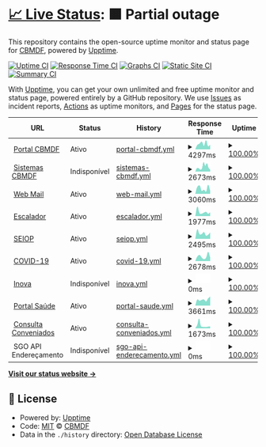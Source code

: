 # [📈 Live Status](https://CBMDF.github.io/upptime): <!--live status--> **🟧 Partial outage**

This repository contains the open-source uptime monitor and status page for [CBMDF](www.cbm.df.gov.br), powered by [Upptime](https://github.com/upptime/upptime).

[![Uptime CI](https://github.com/koj-co/upptime/workflows/Uptime%20CI/badge.svg)](https://github.com/koj-co/upptime/actions?query=workflow%3A%22Uptime+CI%22)
[![Response Time CI](https://github.com/koj-co/upptime/workflows/Response%20Time%20CI/badge.svg)](https://github.com/koj-co/upptime/actions?query=workflow%3A%22Response+Time+CI%22)
[![Graphs CI](https://github.com/koj-co/upptime/workflows/Graphs%20CI/badge.svg)](https://github.com/koj-co/upptime/actions?query=workflow%3A%22Graphs+CI%22)
[![Static Site CI](https://github.com/koj-co/upptime/workflows/Static%20Site%20CI/badge.svg)](https://github.com/koj-co/upptime/actions?query=workflow%3A%22Static+Site+CI%22)
[![Summary CI](https://github.com/koj-co/upptime/workflows/Summary%20CI/badge.svg)](https://github.com/koj-co/upptime/actions?query=workflow%3A%22Summary+CI%22)

With [Upptime](https://upptime.js.org), you can get your own unlimited and free uptime monitor and status page, powered entirely by a GitHub repository. We use [Issues](https://github.com/CBMDF/upptime/issues) as incident reports, [Actions](https://github.com/CBMDF/upptime/actions) as uptime monitors, and [Pages](https://CBMDF.github.io/upptime) for the status page.

<!--start: status pages-->
<!-- This summary is generated by Upptime (https://github.com/upptime/upptime) -->
<!-- Do not edit this manually, your changes will be overwritten -->
<!-- prettier-ignore -->
| URL | Status | History | Response Time | Uptime |
| --- | ------ | ------- | ------------- | ------ |
| <img alt="" src="https://favicons.githubusercontent.com/www.cbm.df.gov.br" height="13"> [Portal CBMDF](https://www.cbm.df.gov.br) | Ativo | [portal-cbmdf.yml](https://github.com/CBMDF/upptime/commits/HEAD/history/portal-cbmdf.yml) | <details><summary><img alt="Response time graph" src="./graphs/portal-cbmdf/response-time-week.png" height="20"> 4297ms</summary><br><a href="https://CBMDF.github.io/upptime/history/portal-cbmdf"><img alt="Response time 5168" src="https://img.shields.io/endpoint?url=https%3A%2F%2Fraw.githubusercontent.com%2FCBMDF%2Fupptime%2FHEAD%2Fapi%2Fportal-cbmdf%2Fresponse-time.json"></a><br><a href="https://CBMDF.github.io/upptime/history/portal-cbmdf"><img alt="24-hour response time 3551" src="https://img.shields.io/endpoint?url=https%3A%2F%2Fraw.githubusercontent.com%2FCBMDF%2Fupptime%2FHEAD%2Fapi%2Fportal-cbmdf%2Fresponse-time-day.json"></a><br><a href="https://CBMDF.github.io/upptime/history/portal-cbmdf"><img alt="7-day response time 4297" src="https://img.shields.io/endpoint?url=https%3A%2F%2Fraw.githubusercontent.com%2FCBMDF%2Fupptime%2FHEAD%2Fapi%2Fportal-cbmdf%2Fresponse-time-week.json"></a><br><a href="https://CBMDF.github.io/upptime/history/portal-cbmdf"><img alt="30-day response time 4927" src="https://img.shields.io/endpoint?url=https%3A%2F%2Fraw.githubusercontent.com%2FCBMDF%2Fupptime%2FHEAD%2Fapi%2Fportal-cbmdf%2Fresponse-time-month.json"></a><br><a href="https://CBMDF.github.io/upptime/history/portal-cbmdf"><img alt="1-year response time 5168" src="https://img.shields.io/endpoint?url=https%3A%2F%2Fraw.githubusercontent.com%2FCBMDF%2Fupptime%2FHEAD%2Fapi%2Fportal-cbmdf%2Fresponse-time-year.json"></a></details> | <details><summary><a href="https://CBMDF.github.io/upptime/history/portal-cbmdf">100.00%</a></summary><a href="https://CBMDF.github.io/upptime/history/portal-cbmdf"><img alt="All-time uptime 44.66%" src="https://img.shields.io/endpoint?url=https%3A%2F%2Fraw.githubusercontent.com%2FCBMDF%2Fupptime%2FHEAD%2Fapi%2Fportal-cbmdf%2Fuptime.json"></a><br><a href="https://CBMDF.github.io/upptime/history/portal-cbmdf"><img alt="24-hour uptime 100.00%" src="https://img.shields.io/endpoint?url=https%3A%2F%2Fraw.githubusercontent.com%2FCBMDF%2Fupptime%2FHEAD%2Fapi%2Fportal-cbmdf%2Fuptime-day.json"></a><br><a href="https://CBMDF.github.io/upptime/history/portal-cbmdf"><img alt="7-day uptime 100.00%" src="https://img.shields.io/endpoint?url=https%3A%2F%2Fraw.githubusercontent.com%2FCBMDF%2Fupptime%2FHEAD%2Fapi%2Fportal-cbmdf%2Fuptime-week.json"></a><br><a href="https://CBMDF.github.io/upptime/history/portal-cbmdf"><img alt="30-day uptime 100.00%" src="https://img.shields.io/endpoint?url=https%3A%2F%2Fraw.githubusercontent.com%2FCBMDF%2Fupptime%2FHEAD%2Fapi%2Fportal-cbmdf%2Fuptime-month.json"></a><br><a href="https://CBMDF.github.io/upptime/history/portal-cbmdf"><img alt="1-year uptime 44.66%" src="https://img.shields.io/endpoint?url=https%3A%2F%2Fraw.githubusercontent.com%2FCBMDF%2Fupptime%2FHEAD%2Fapi%2Fportal-cbmdf%2Fuptime-year.json"></a></details>
| <img alt="" src="https://favicons.githubusercontent.com/sistemas.cbm.df.gov.br" height="13"> [Sistemas CBMDF](https://sistemas.cbm.df.gov.br) | Indisponível | [sistemas-cbmdf.yml](https://github.com/CBMDF/upptime/commits/HEAD/history/sistemas-cbmdf.yml) | <details><summary><img alt="Response time graph" src="./graphs/sistemas-cbmdf/response-time-week.png" height="20"> 2673ms</summary><br><a href="https://CBMDF.github.io/upptime/history/sistemas-cbmdf"><img alt="Response time 2384" src="https://img.shields.io/endpoint?url=https%3A%2F%2Fraw.githubusercontent.com%2FCBMDF%2Fupptime%2FHEAD%2Fapi%2Fsistemas-cbmdf%2Fresponse-time.json"></a><br><a href="https://CBMDF.github.io/upptime/history/sistemas-cbmdf"><img alt="24-hour response time 1093" src="https://img.shields.io/endpoint?url=https%3A%2F%2Fraw.githubusercontent.com%2FCBMDF%2Fupptime%2FHEAD%2Fapi%2Fsistemas-cbmdf%2Fresponse-time-day.json"></a><br><a href="https://CBMDF.github.io/upptime/history/sistemas-cbmdf"><img alt="7-day response time 2673" src="https://img.shields.io/endpoint?url=https%3A%2F%2Fraw.githubusercontent.com%2FCBMDF%2Fupptime%2FHEAD%2Fapi%2Fsistemas-cbmdf%2Fresponse-time-week.json"></a><br><a href="https://CBMDF.github.io/upptime/history/sistemas-cbmdf"><img alt="30-day response time 2587" src="https://img.shields.io/endpoint?url=https%3A%2F%2Fraw.githubusercontent.com%2FCBMDF%2Fupptime%2FHEAD%2Fapi%2Fsistemas-cbmdf%2Fresponse-time-month.json"></a><br><a href="https://CBMDF.github.io/upptime/history/sistemas-cbmdf"><img alt="1-year response time 2384" src="https://img.shields.io/endpoint?url=https%3A%2F%2Fraw.githubusercontent.com%2FCBMDF%2Fupptime%2FHEAD%2Fapi%2Fsistemas-cbmdf%2Fresponse-time-year.json"></a></details> | <details><summary><a href="https://CBMDF.github.io/upptime/history/sistemas-cbmdf">100.00%</a></summary><a href="https://CBMDF.github.io/upptime/history/sistemas-cbmdf"><img alt="All-time uptime 44.63%" src="https://img.shields.io/endpoint?url=https%3A%2F%2Fraw.githubusercontent.com%2FCBMDF%2Fupptime%2FHEAD%2Fapi%2Fsistemas-cbmdf%2Fuptime.json"></a><br><a href="https://CBMDF.github.io/upptime/history/sistemas-cbmdf"><img alt="24-hour uptime 100.00%" src="https://img.shields.io/endpoint?url=https%3A%2F%2Fraw.githubusercontent.com%2FCBMDF%2Fupptime%2FHEAD%2Fapi%2Fsistemas-cbmdf%2Fuptime-day.json"></a><br><a href="https://CBMDF.github.io/upptime/history/sistemas-cbmdf"><img alt="7-day uptime 100.00%" src="https://img.shields.io/endpoint?url=https%3A%2F%2Fraw.githubusercontent.com%2FCBMDF%2Fupptime%2FHEAD%2Fapi%2Fsistemas-cbmdf%2Fuptime-week.json"></a><br><a href="https://CBMDF.github.io/upptime/history/sistemas-cbmdf"><img alt="30-day uptime 100.00%" src="https://img.shields.io/endpoint?url=https%3A%2F%2Fraw.githubusercontent.com%2FCBMDF%2Fupptime%2FHEAD%2Fapi%2Fsistemas-cbmdf%2Fuptime-month.json"></a><br><a href="https://CBMDF.github.io/upptime/history/sistemas-cbmdf"><img alt="1-year uptime 44.63%" src="https://img.shields.io/endpoint?url=https%3A%2F%2Fraw.githubusercontent.com%2FCBMDF%2Fupptime%2FHEAD%2Fapi%2Fsistemas-cbmdf%2Fuptime-year.json"></a></details>
| <img alt="" src="https://favicons.githubusercontent.com/cas.gdfnet.df.gov.br" height="13"> [Web Mail](https://cas.gdfnet.df.gov.br/owa) | Ativo | [web-mail.yml](https://github.com/CBMDF/upptime/commits/HEAD/history/web-mail.yml) | <details><summary><img alt="Response time graph" src="./graphs/web-mail/response-time-week.png" height="20"> 3060ms</summary><br><a href="https://CBMDF.github.io/upptime/history/web-mail"><img alt="Response time 2248" src="https://img.shields.io/endpoint?url=https%3A%2F%2Fraw.githubusercontent.com%2FCBMDF%2Fupptime%2FHEAD%2Fapi%2Fweb-mail%2Fresponse-time.json"></a><br><a href="https://CBMDF.github.io/upptime/history/web-mail"><img alt="24-hour response time 1674" src="https://img.shields.io/endpoint?url=https%3A%2F%2Fraw.githubusercontent.com%2FCBMDF%2Fupptime%2FHEAD%2Fapi%2Fweb-mail%2Fresponse-time-day.json"></a><br><a href="https://CBMDF.github.io/upptime/history/web-mail"><img alt="7-day response time 3060" src="https://img.shields.io/endpoint?url=https%3A%2F%2Fraw.githubusercontent.com%2FCBMDF%2Fupptime%2FHEAD%2Fapi%2Fweb-mail%2Fresponse-time-week.json"></a><br><a href="https://CBMDF.github.io/upptime/history/web-mail"><img alt="30-day response time 2441" src="https://img.shields.io/endpoint?url=https%3A%2F%2Fraw.githubusercontent.com%2FCBMDF%2Fupptime%2FHEAD%2Fapi%2Fweb-mail%2Fresponse-time-month.json"></a><br><a href="https://CBMDF.github.io/upptime/history/web-mail"><img alt="1-year response time 2248" src="https://img.shields.io/endpoint?url=https%3A%2F%2Fraw.githubusercontent.com%2FCBMDF%2Fupptime%2FHEAD%2Fapi%2Fweb-mail%2Fresponse-time-year.json"></a></details> | <details><summary><a href="https://CBMDF.github.io/upptime/history/web-mail">100.00%</a></summary><a href="https://CBMDF.github.io/upptime/history/web-mail"><img alt="All-time uptime 44.19%" src="https://img.shields.io/endpoint?url=https%3A%2F%2Fraw.githubusercontent.com%2FCBMDF%2Fupptime%2FHEAD%2Fapi%2Fweb-mail%2Fuptime.json"></a><br><a href="https://CBMDF.github.io/upptime/history/web-mail"><img alt="24-hour uptime 100.00%" src="https://img.shields.io/endpoint?url=https%3A%2F%2Fraw.githubusercontent.com%2FCBMDF%2Fupptime%2FHEAD%2Fapi%2Fweb-mail%2Fuptime-day.json"></a><br><a href="https://CBMDF.github.io/upptime/history/web-mail"><img alt="7-day uptime 100.00%" src="https://img.shields.io/endpoint?url=https%3A%2F%2Fraw.githubusercontent.com%2FCBMDF%2Fupptime%2FHEAD%2Fapi%2Fweb-mail%2Fuptime-week.json"></a><br><a href="https://CBMDF.github.io/upptime/history/web-mail"><img alt="30-day uptime 100.00%" src="https://img.shields.io/endpoint?url=https%3A%2F%2Fraw.githubusercontent.com%2FCBMDF%2Fupptime%2FHEAD%2Fapi%2Fweb-mail%2Fuptime-month.json"></a><br><a href="https://CBMDF.github.io/upptime/history/web-mail"><img alt="1-year uptime 44.19%" src="https://img.shields.io/endpoint?url=https%3A%2F%2Fraw.githubusercontent.com%2FCBMDF%2Fupptime%2FHEAD%2Fapi%2Fweb-mail%2Fuptime-year.json"></a></details>
| <img alt="" src="https://favicons.githubusercontent.com/escalador.cbm.df.gov.br" height="13"> [Escalador](https://escalador.cbm.df.gov.br) | Ativo | [escalador.yml](https://github.com/CBMDF/upptime/commits/HEAD/history/escalador.yml) | <details><summary><img alt="Response time graph" src="./graphs/escalador/response-time-week.png" height="20"> 1977ms</summary><br><a href="https://CBMDF.github.io/upptime/history/escalador"><img alt="Response time 1751" src="https://img.shields.io/endpoint?url=https%3A%2F%2Fraw.githubusercontent.com%2FCBMDF%2Fupptime%2FHEAD%2Fapi%2Fescalador%2Fresponse-time.json"></a><br><a href="https://CBMDF.github.io/upptime/history/escalador"><img alt="24-hour response time 1842" src="https://img.shields.io/endpoint?url=https%3A%2F%2Fraw.githubusercontent.com%2FCBMDF%2Fupptime%2FHEAD%2Fapi%2Fescalador%2Fresponse-time-day.json"></a><br><a href="https://CBMDF.github.io/upptime/history/escalador"><img alt="7-day response time 1977" src="https://img.shields.io/endpoint?url=https%3A%2F%2Fraw.githubusercontent.com%2FCBMDF%2Fupptime%2FHEAD%2Fapi%2Fescalador%2Fresponse-time-week.json"></a><br><a href="https://CBMDF.github.io/upptime/history/escalador"><img alt="30-day response time 1975" src="https://img.shields.io/endpoint?url=https%3A%2F%2Fraw.githubusercontent.com%2FCBMDF%2Fupptime%2FHEAD%2Fapi%2Fescalador%2Fresponse-time-month.json"></a><br><a href="https://CBMDF.github.io/upptime/history/escalador"><img alt="1-year response time 1751" src="https://img.shields.io/endpoint?url=https%3A%2F%2Fraw.githubusercontent.com%2FCBMDF%2Fupptime%2FHEAD%2Fapi%2Fescalador%2Fresponse-time-year.json"></a></details> | <details><summary><a href="https://CBMDF.github.io/upptime/history/escalador">100.00%</a></summary><a href="https://CBMDF.github.io/upptime/history/escalador"><img alt="All-time uptime 99.67%" src="https://img.shields.io/endpoint?url=https%3A%2F%2Fraw.githubusercontent.com%2FCBMDF%2Fupptime%2FHEAD%2Fapi%2Fescalador%2Fuptime.json"></a><br><a href="https://CBMDF.github.io/upptime/history/escalador"><img alt="24-hour uptime 100.00%" src="https://img.shields.io/endpoint?url=https%3A%2F%2Fraw.githubusercontent.com%2FCBMDF%2Fupptime%2FHEAD%2Fapi%2Fescalador%2Fuptime-day.json"></a><br><a href="https://CBMDF.github.io/upptime/history/escalador"><img alt="7-day uptime 100.00%" src="https://img.shields.io/endpoint?url=https%3A%2F%2Fraw.githubusercontent.com%2FCBMDF%2Fupptime%2FHEAD%2Fapi%2Fescalador%2Fuptime-week.json"></a><br><a href="https://CBMDF.github.io/upptime/history/escalador"><img alt="30-day uptime 100.00%" src="https://img.shields.io/endpoint?url=https%3A%2F%2Fraw.githubusercontent.com%2FCBMDF%2Fupptime%2FHEAD%2Fapi%2Fescalador%2Fuptime-month.json"></a><br><a href="https://CBMDF.github.io/upptime/history/escalador"><img alt="1-year uptime 99.67%" src="https://img.shields.io/endpoint?url=https%3A%2F%2Fraw.githubusercontent.com%2FCBMDF%2Fupptime%2FHEAD%2Fapi%2Fescalador%2Fuptime-year.json"></a></details>
| <img alt="" src="https://favicons.githubusercontent.com/seiop.cbm.df.gov.br" height="13"> [SEIOP](https://seiop.cbm.df.gov.br) | Ativo | [seiop.yml](https://github.com/CBMDF/upptime/commits/HEAD/history/seiop.yml) | <details><summary><img alt="Response time graph" src="./graphs/seiop/response-time-week.png" height="20"> 2495ms</summary><br><a href="https://CBMDF.github.io/upptime/history/seiop"><img alt="Response time 2174" src="https://img.shields.io/endpoint?url=https%3A%2F%2Fraw.githubusercontent.com%2FCBMDF%2Fupptime%2FHEAD%2Fapi%2Fseiop%2Fresponse-time.json"></a><br><a href="https://CBMDF.github.io/upptime/history/seiop"><img alt="24-hour response time 2843" src="https://img.shields.io/endpoint?url=https%3A%2F%2Fraw.githubusercontent.com%2FCBMDF%2Fupptime%2FHEAD%2Fapi%2Fseiop%2Fresponse-time-day.json"></a><br><a href="https://CBMDF.github.io/upptime/history/seiop"><img alt="7-day response time 2495" src="https://img.shields.io/endpoint?url=https%3A%2F%2Fraw.githubusercontent.com%2FCBMDF%2Fupptime%2FHEAD%2Fapi%2Fseiop%2Fresponse-time-week.json"></a><br><a href="https://CBMDF.github.io/upptime/history/seiop"><img alt="30-day response time 2502" src="https://img.shields.io/endpoint?url=https%3A%2F%2Fraw.githubusercontent.com%2FCBMDF%2Fupptime%2FHEAD%2Fapi%2Fseiop%2Fresponse-time-month.json"></a><br><a href="https://CBMDF.github.io/upptime/history/seiop"><img alt="1-year response time 2174" src="https://img.shields.io/endpoint?url=https%3A%2F%2Fraw.githubusercontent.com%2FCBMDF%2Fupptime%2FHEAD%2Fapi%2Fseiop%2Fresponse-time-year.json"></a></details> | <details><summary><a href="https://CBMDF.github.io/upptime/history/seiop">100.00%</a></summary><a href="https://CBMDF.github.io/upptime/history/seiop"><img alt="All-time uptime 99.69%" src="https://img.shields.io/endpoint?url=https%3A%2F%2Fraw.githubusercontent.com%2FCBMDF%2Fupptime%2FHEAD%2Fapi%2Fseiop%2Fuptime.json"></a><br><a href="https://CBMDF.github.io/upptime/history/seiop"><img alt="24-hour uptime 100.00%" src="https://img.shields.io/endpoint?url=https%3A%2F%2Fraw.githubusercontent.com%2FCBMDF%2Fupptime%2FHEAD%2Fapi%2Fseiop%2Fuptime-day.json"></a><br><a href="https://CBMDF.github.io/upptime/history/seiop"><img alt="7-day uptime 100.00%" src="https://img.shields.io/endpoint?url=https%3A%2F%2Fraw.githubusercontent.com%2FCBMDF%2Fupptime%2FHEAD%2Fapi%2Fseiop%2Fuptime-week.json"></a><br><a href="https://CBMDF.github.io/upptime/history/seiop"><img alt="30-day uptime 100.00%" src="https://img.shields.io/endpoint?url=https%3A%2F%2Fraw.githubusercontent.com%2FCBMDF%2Fupptime%2FHEAD%2Fapi%2Fseiop%2Fuptime-month.json"></a><br><a href="https://CBMDF.github.io/upptime/history/seiop"><img alt="1-year uptime 99.69%" src="https://img.shields.io/endpoint?url=https%3A%2F%2Fraw.githubusercontent.com%2FCBMDF%2Fupptime%2FHEAD%2Fapi%2Fseiop%2Fuptime-year.json"></a></details>
| <img alt="" src="https://favicons.githubusercontent.com/covid.cbm.df.gov.br" height="13"> [COVID-19](https://covid.cbm.df.gov.br) | Ativo | [covid-19.yml](https://github.com/CBMDF/upptime/commits/HEAD/history/covid-19.yml) | <details><summary><img alt="Response time graph" src="./graphs/covid-19/response-time-week.png" height="20"> 2678ms</summary><br><a href="https://CBMDF.github.io/upptime/history/covid-19"><img alt="Response time 1580" src="https://img.shields.io/endpoint?url=https%3A%2F%2Fraw.githubusercontent.com%2FCBMDF%2Fupptime%2FHEAD%2Fapi%2Fcovid-19%2Fresponse-time.json"></a><br><a href="https://CBMDF.github.io/upptime/history/covid-19"><img alt="24-hour response time 1984" src="https://img.shields.io/endpoint?url=https%3A%2F%2Fraw.githubusercontent.com%2FCBMDF%2Fupptime%2FHEAD%2Fapi%2Fcovid-19%2Fresponse-time-day.json"></a><br><a href="https://CBMDF.github.io/upptime/history/covid-19"><img alt="7-day response time 2678" src="https://img.shields.io/endpoint?url=https%3A%2F%2Fraw.githubusercontent.com%2FCBMDF%2Fupptime%2FHEAD%2Fapi%2Fcovid-19%2Fresponse-time-week.json"></a><br><a href="https://CBMDF.github.io/upptime/history/covid-19"><img alt="30-day response time 2193" src="https://img.shields.io/endpoint?url=https%3A%2F%2Fraw.githubusercontent.com%2FCBMDF%2Fupptime%2FHEAD%2Fapi%2Fcovid-19%2Fresponse-time-month.json"></a><br><a href="https://CBMDF.github.io/upptime/history/covid-19"><img alt="1-year response time 1580" src="https://img.shields.io/endpoint?url=https%3A%2F%2Fraw.githubusercontent.com%2FCBMDF%2Fupptime%2FHEAD%2Fapi%2Fcovid-19%2Fresponse-time-year.json"></a></details> | <details><summary><a href="https://CBMDF.github.io/upptime/history/covid-19">100.00%</a></summary><a href="https://CBMDF.github.io/upptime/history/covid-19"><img alt="All-time uptime 99.70%" src="https://img.shields.io/endpoint?url=https%3A%2F%2Fraw.githubusercontent.com%2FCBMDF%2Fupptime%2FHEAD%2Fapi%2Fcovid-19%2Fuptime.json"></a><br><a href="https://CBMDF.github.io/upptime/history/covid-19"><img alt="24-hour uptime 100.00%" src="https://img.shields.io/endpoint?url=https%3A%2F%2Fraw.githubusercontent.com%2FCBMDF%2Fupptime%2FHEAD%2Fapi%2Fcovid-19%2Fuptime-day.json"></a><br><a href="https://CBMDF.github.io/upptime/history/covid-19"><img alt="7-day uptime 100.00%" src="https://img.shields.io/endpoint?url=https%3A%2F%2Fraw.githubusercontent.com%2FCBMDF%2Fupptime%2FHEAD%2Fapi%2Fcovid-19%2Fuptime-week.json"></a><br><a href="https://CBMDF.github.io/upptime/history/covid-19"><img alt="30-day uptime 100.00%" src="https://img.shields.io/endpoint?url=https%3A%2F%2Fraw.githubusercontent.com%2FCBMDF%2Fupptime%2FHEAD%2Fapi%2Fcovid-19%2Fuptime-month.json"></a><br><a href="https://CBMDF.github.io/upptime/history/covid-19"><img alt="1-year uptime 99.70%" src="https://img.shields.io/endpoint?url=https%3A%2F%2Fraw.githubusercontent.com%2FCBMDF%2Fupptime%2FHEAD%2Fapi%2Fcovid-19%2Fuptime-year.json"></a></details>
| <img alt="" src="https://favicons.githubusercontent.com/singular.cbm.df.gov.br" height="13"> [Inova](https://singular.cbm.df.gov.br/inova/interno/login?0) | Indisponível | [inova.yml](https://github.com/CBMDF/upptime/commits/HEAD/history/inova.yml) | <details><summary><img alt="Response time graph" src="./graphs/inova/response-time-week.png" height="20"> 0ms</summary><br><a href="https://CBMDF.github.io/upptime/history/inova"><img alt="Response time 0" src="https://img.shields.io/endpoint?url=https%3A%2F%2Fraw.githubusercontent.com%2FCBMDF%2Fupptime%2FHEAD%2Fapi%2Finova%2Fresponse-time.json"></a><br><a href="https://CBMDF.github.io/upptime/history/inova"><img alt="24-hour response time 0" src="https://img.shields.io/endpoint?url=https%3A%2F%2Fraw.githubusercontent.com%2FCBMDF%2Fupptime%2FHEAD%2Fapi%2Finova%2Fresponse-time-day.json"></a><br><a href="https://CBMDF.github.io/upptime/history/inova"><img alt="7-day response time 0" src="https://img.shields.io/endpoint?url=https%3A%2F%2Fraw.githubusercontent.com%2FCBMDF%2Fupptime%2FHEAD%2Fapi%2Finova%2Fresponse-time-week.json"></a><br><a href="https://CBMDF.github.io/upptime/history/inova"><img alt="30-day response time 0" src="https://img.shields.io/endpoint?url=https%3A%2F%2Fraw.githubusercontent.com%2FCBMDF%2Fupptime%2FHEAD%2Fapi%2Finova%2Fresponse-time-month.json"></a><br><a href="https://CBMDF.github.io/upptime/history/inova"><img alt="1-year response time 0" src="https://img.shields.io/endpoint?url=https%3A%2F%2Fraw.githubusercontent.com%2FCBMDF%2Fupptime%2FHEAD%2Fapi%2Finova%2Fresponse-time-year.json"></a></details> | <details><summary><a href="https://CBMDF.github.io/upptime/history/inova">100.00%</a></summary><a href="https://CBMDF.github.io/upptime/history/inova"><img alt="All-time uptime 100.00%" src="https://img.shields.io/endpoint?url=https%3A%2F%2Fraw.githubusercontent.com%2FCBMDF%2Fupptime%2FHEAD%2Fapi%2Finova%2Fuptime.json"></a><br><a href="https://CBMDF.github.io/upptime/history/inova"><img alt="24-hour uptime 100.00%" src="https://img.shields.io/endpoint?url=https%3A%2F%2Fraw.githubusercontent.com%2FCBMDF%2Fupptime%2FHEAD%2Fapi%2Finova%2Fuptime-day.json"></a><br><a href="https://CBMDF.github.io/upptime/history/inova"><img alt="7-day uptime 100.00%" src="https://img.shields.io/endpoint?url=https%3A%2F%2Fraw.githubusercontent.com%2FCBMDF%2Fupptime%2FHEAD%2Fapi%2Finova%2Fuptime-week.json"></a><br><a href="https://CBMDF.github.io/upptime/history/inova"><img alt="30-day uptime 100.00%" src="https://img.shields.io/endpoint?url=https%3A%2F%2Fraw.githubusercontent.com%2FCBMDF%2Fupptime%2FHEAD%2Fapi%2Finova%2Fuptime-month.json"></a><br><a href="https://CBMDF.github.io/upptime/history/inova"><img alt="1-year uptime 100.00%" src="https://img.shields.io/endpoint?url=https%3A%2F%2Fraw.githubusercontent.com%2FCBMDF%2Fupptime%2FHEAD%2Fapi%2Finova%2Fuptime-year.json"></a></details>
| <img alt="" src="https://favicons.githubusercontent.com/saude.cbm.df.gov.br" height="13"> [Portal Saúde](https://saude.cbm.df.gov.br) | Ativo | [portal-saude.yml](https://github.com/CBMDF/upptime/commits/HEAD/history/portal-saude.yml) | <details><summary><img alt="Response time graph" src="./graphs/portal-saude/response-time-week.png" height="20"> 3661ms</summary><br><a href="https://CBMDF.github.io/upptime/history/portal-saude"><img alt="Response time 4962" src="https://img.shields.io/endpoint?url=https%3A%2F%2Fraw.githubusercontent.com%2FCBMDF%2Fupptime%2FHEAD%2Fapi%2Fportal-saude%2Fresponse-time.json"></a><br><a href="https://CBMDF.github.io/upptime/history/portal-saude"><img alt="24-hour response time 5431" src="https://img.shields.io/endpoint?url=https%3A%2F%2Fraw.githubusercontent.com%2FCBMDF%2Fupptime%2FHEAD%2Fapi%2Fportal-saude%2Fresponse-time-day.json"></a><br><a href="https://CBMDF.github.io/upptime/history/portal-saude"><img alt="7-day response time 3661" src="https://img.shields.io/endpoint?url=https%3A%2F%2Fraw.githubusercontent.com%2FCBMDF%2Fupptime%2FHEAD%2Fapi%2Fportal-saude%2Fresponse-time-week.json"></a><br><a href="https://CBMDF.github.io/upptime/history/portal-saude"><img alt="30-day response time 4666" src="https://img.shields.io/endpoint?url=https%3A%2F%2Fraw.githubusercontent.com%2FCBMDF%2Fupptime%2FHEAD%2Fapi%2Fportal-saude%2Fresponse-time-month.json"></a><br><a href="https://CBMDF.github.io/upptime/history/portal-saude"><img alt="1-year response time 4962" src="https://img.shields.io/endpoint?url=https%3A%2F%2Fraw.githubusercontent.com%2FCBMDF%2Fupptime%2FHEAD%2Fapi%2Fportal-saude%2Fresponse-time-year.json"></a></details> | <details><summary><a href="https://CBMDF.github.io/upptime/history/portal-saude">100.00%</a></summary><a href="https://CBMDF.github.io/upptime/history/portal-saude"><img alt="All-time uptime 100.00%" src="https://img.shields.io/endpoint?url=https%3A%2F%2Fraw.githubusercontent.com%2FCBMDF%2Fupptime%2FHEAD%2Fapi%2Fportal-saude%2Fuptime.json"></a><br><a href="https://CBMDF.github.io/upptime/history/portal-saude"><img alt="24-hour uptime 100.00%" src="https://img.shields.io/endpoint?url=https%3A%2F%2Fraw.githubusercontent.com%2FCBMDF%2Fupptime%2FHEAD%2Fapi%2Fportal-saude%2Fuptime-day.json"></a><br><a href="https://CBMDF.github.io/upptime/history/portal-saude"><img alt="7-day uptime 100.00%" src="https://img.shields.io/endpoint?url=https%3A%2F%2Fraw.githubusercontent.com%2FCBMDF%2Fupptime%2FHEAD%2Fapi%2Fportal-saude%2Fuptime-week.json"></a><br><a href="https://CBMDF.github.io/upptime/history/portal-saude"><img alt="30-day uptime 100.00%" src="https://img.shields.io/endpoint?url=https%3A%2F%2Fraw.githubusercontent.com%2FCBMDF%2Fupptime%2FHEAD%2Fapi%2Fportal-saude%2Fuptime-month.json"></a><br><a href="https://CBMDF.github.io/upptime/history/portal-saude"><img alt="1-year uptime 100.00%" src="https://img.shields.io/endpoint?url=https%3A%2F%2Fraw.githubusercontent.com%2FCBMDF%2Fupptime%2FHEAD%2Fapi%2Fportal-saude%2Fuptime-year.json"></a></details>
| <img alt="" src="https://favicons.githubusercontent.com/sistemas4.cbm.df.gov.br" height="13"> [Consulta Conveniados](https://sistemas4.cbm.df.gov.br/pesquisahospitais/) | Ativo | [consulta-conveniados.yml](https://github.com/CBMDF/upptime/commits/HEAD/history/consulta-conveniados.yml) | <details><summary><img alt="Response time graph" src="./graphs/consulta-conveniados/response-time-week.png" height="20"> 1673ms</summary><br><a href="https://CBMDF.github.io/upptime/history/consulta-conveniados"><img alt="Response time 2072" src="https://img.shields.io/endpoint?url=https%3A%2F%2Fraw.githubusercontent.com%2FCBMDF%2Fupptime%2FHEAD%2Fapi%2Fconsulta-conveniados%2Fresponse-time.json"></a><br><a href="https://CBMDF.github.io/upptime/history/consulta-conveniados"><img alt="24-hour response time 1062" src="https://img.shields.io/endpoint?url=https%3A%2F%2Fraw.githubusercontent.com%2FCBMDF%2Fupptime%2FHEAD%2Fapi%2Fconsulta-conveniados%2Fresponse-time-day.json"></a><br><a href="https://CBMDF.github.io/upptime/history/consulta-conveniados"><img alt="7-day response time 1673" src="https://img.shields.io/endpoint?url=https%3A%2F%2Fraw.githubusercontent.com%2FCBMDF%2Fupptime%2FHEAD%2Fapi%2Fconsulta-conveniados%2Fresponse-time-week.json"></a><br><a href="https://CBMDF.github.io/upptime/history/consulta-conveniados"><img alt="30-day response time 1946" src="https://img.shields.io/endpoint?url=https%3A%2F%2Fraw.githubusercontent.com%2FCBMDF%2Fupptime%2FHEAD%2Fapi%2Fconsulta-conveniados%2Fresponse-time-month.json"></a><br><a href="https://CBMDF.github.io/upptime/history/consulta-conveniados"><img alt="1-year response time 2072" src="https://img.shields.io/endpoint?url=https%3A%2F%2Fraw.githubusercontent.com%2FCBMDF%2Fupptime%2FHEAD%2Fapi%2Fconsulta-conveniados%2Fresponse-time-year.json"></a></details> | <details><summary><a href="https://CBMDF.github.io/upptime/history/consulta-conveniados">100.00%</a></summary><a href="https://CBMDF.github.io/upptime/history/consulta-conveniados"><img alt="All-time uptime 100.00%" src="https://img.shields.io/endpoint?url=https%3A%2F%2Fraw.githubusercontent.com%2FCBMDF%2Fupptime%2FHEAD%2Fapi%2Fconsulta-conveniados%2Fuptime.json"></a><br><a href="https://CBMDF.github.io/upptime/history/consulta-conveniados"><img alt="24-hour uptime 100.00%" src="https://img.shields.io/endpoint?url=https%3A%2F%2Fraw.githubusercontent.com%2FCBMDF%2Fupptime%2FHEAD%2Fapi%2Fconsulta-conveniados%2Fuptime-day.json"></a><br><a href="https://CBMDF.github.io/upptime/history/consulta-conveniados"><img alt="7-day uptime 100.00%" src="https://img.shields.io/endpoint?url=https%3A%2F%2Fraw.githubusercontent.com%2FCBMDF%2Fupptime%2FHEAD%2Fapi%2Fconsulta-conveniados%2Fuptime-week.json"></a><br><a href="https://CBMDF.github.io/upptime/history/consulta-conveniados"><img alt="30-day uptime 100.00%" src="https://img.shields.io/endpoint?url=https%3A%2F%2Fraw.githubusercontent.com%2FCBMDF%2Fupptime%2FHEAD%2Fapi%2Fconsulta-conveniados%2Fuptime-month.json"></a><br><a href="https://CBMDF.github.io/upptime/history/consulta-conveniados"><img alt="1-year uptime 100.00%" src="https://img.shields.io/endpoint?url=https%3A%2F%2Fraw.githubusercontent.com%2FCBMDF%2Fupptime%2FHEAD%2Fapi%2Fconsulta-conveniados%2Fuptime-year.json"></a></details>
| <img alt="" src="https://favicons.githubusercontent.com/null" height="13"> SGO API Endereçamento | Indisponível | [sgo-api-enderecamento.yml](https://github.com/CBMDF/upptime/commits/HEAD/history/sgo-api-enderecamento.yml) | <details><summary><img alt="Response time graph" src="./graphs/sgo-api-enderecamento/response-time-week.png" height="20"> 0ms</summary><br><a href="https://CBMDF.github.io/upptime/history/sgo-api-enderecamento"><img alt="Response time 0" src="https://img.shields.io/endpoint?url=https%3A%2F%2Fraw.githubusercontent.com%2FCBMDF%2Fupptime%2FHEAD%2Fapi%2Fsgo-api-enderecamento%2Fresponse-time.json"></a><br><a href="https://CBMDF.github.io/upptime/history/sgo-api-enderecamento"><img alt="24-hour response time 0" src="https://img.shields.io/endpoint?url=https%3A%2F%2Fraw.githubusercontent.com%2FCBMDF%2Fupptime%2FHEAD%2Fapi%2Fsgo-api-enderecamento%2Fresponse-time-day.json"></a><br><a href="https://CBMDF.github.io/upptime/history/sgo-api-enderecamento"><img alt="7-day response time 0" src="https://img.shields.io/endpoint?url=https%3A%2F%2Fraw.githubusercontent.com%2FCBMDF%2Fupptime%2FHEAD%2Fapi%2Fsgo-api-enderecamento%2Fresponse-time-week.json"></a><br><a href="https://CBMDF.github.io/upptime/history/sgo-api-enderecamento"><img alt="30-day response time 0" src="https://img.shields.io/endpoint?url=https%3A%2F%2Fraw.githubusercontent.com%2FCBMDF%2Fupptime%2FHEAD%2Fapi%2Fsgo-api-enderecamento%2Fresponse-time-month.json"></a><br><a href="https://CBMDF.github.io/upptime/history/sgo-api-enderecamento"><img alt="1-year response time 0" src="https://img.shields.io/endpoint?url=https%3A%2F%2Fraw.githubusercontent.com%2FCBMDF%2Fupptime%2FHEAD%2Fapi%2Fsgo-api-enderecamento%2Fresponse-time-year.json"></a></details> | <details><summary><a href="https://CBMDF.github.io/upptime/history/sgo-api-enderecamento">100.00%</a></summary><a href="https://CBMDF.github.io/upptime/history/sgo-api-enderecamento"><img alt="All-time uptime 100.00%" src="https://img.shields.io/endpoint?url=https%3A%2F%2Fraw.githubusercontent.com%2FCBMDF%2Fupptime%2FHEAD%2Fapi%2Fsgo-api-enderecamento%2Fuptime.json"></a><br><a href="https://CBMDF.github.io/upptime/history/sgo-api-enderecamento"><img alt="24-hour uptime 100.00%" src="https://img.shields.io/endpoint?url=https%3A%2F%2Fraw.githubusercontent.com%2FCBMDF%2Fupptime%2FHEAD%2Fapi%2Fsgo-api-enderecamento%2Fuptime-day.json"></a><br><a href="https://CBMDF.github.io/upptime/history/sgo-api-enderecamento"><img alt="7-day uptime 100.00%" src="https://img.shields.io/endpoint?url=https%3A%2F%2Fraw.githubusercontent.com%2FCBMDF%2Fupptime%2FHEAD%2Fapi%2Fsgo-api-enderecamento%2Fuptime-week.json"></a><br><a href="https://CBMDF.github.io/upptime/history/sgo-api-enderecamento"><img alt="30-day uptime 100.00%" src="https://img.shields.io/endpoint?url=https%3A%2F%2Fraw.githubusercontent.com%2FCBMDF%2Fupptime%2FHEAD%2Fapi%2Fsgo-api-enderecamento%2Fuptime-month.json"></a><br><a href="https://CBMDF.github.io/upptime/history/sgo-api-enderecamento"><img alt="1-year uptime 100.00%" src="https://img.shields.io/endpoint?url=https%3A%2F%2Fraw.githubusercontent.com%2FCBMDF%2Fupptime%2FHEAD%2Fapi%2Fsgo-api-enderecamento%2Fuptime-year.json"></a></details>

<!--end: status pages-->

[**Visit our status website →**](https://CBMDF.github.io/upptime)

## 📄 License

- Powered by: [Upptime](https://github.com/upptime/upptime)
- Code: [MIT](./LICENSE) © [CBMDF](www.cbm.df.gov.br)
- Data in the `./history` directory: [Open Database License](https://opendatacommons.org/licenses/odbl/1-0/)
